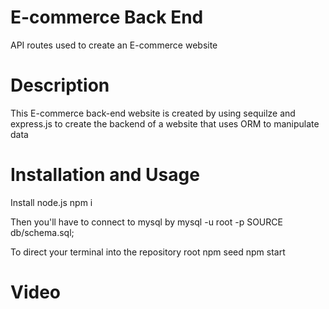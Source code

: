 # E-commerce Back End 
API routes used to create an E-commerce website

# Description 
This E-commerce back-end website is created by using sequilze and express.js to create the backend of a website that uses ORM to manipulate data 

# Installation and Usage
Install node.js 
npm i 

Then you'll have to connect to mysql by
mysql -u root -p 
SOURCE db/schema.sql;

To direct your terminal into the repository root
npm seed
npm start 

# Video 

